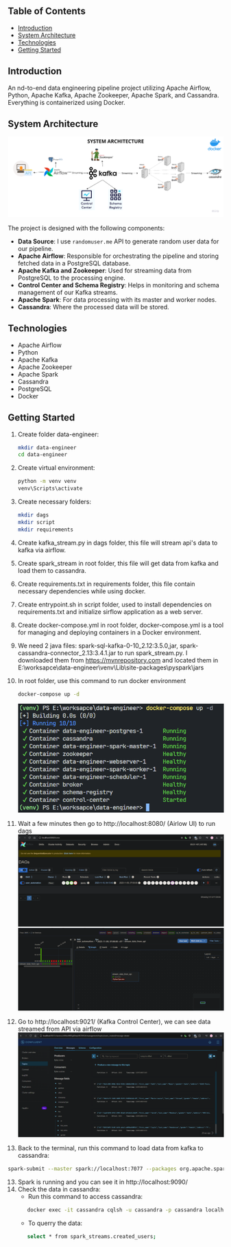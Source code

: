 ## Table of Contents
- [Introduction](#introduction)
- [System Architecture](#system-architecture)
- [Technologies](#technologies)
- [Getting Started](#getting-started)

## Introduction
An nd-to-end data engineering pipeline project utilizing Apache Airflow, Python, Apache Kafka, Apache Zookeeper, Apache Spark, and Cassandra. Everything is containerized using Docker.


## System Architecture
![System Architecture](https://github.com/NQP27/data-engineer-project/blob/main/images/system_architecture.png)

The project is designed with the following components:

- **Data Source**: I use `randomuser.me` API to generate random user data for our pipeline.
- **Apache Airflow**: Responsible for orchestrating the pipeline and storing fetched data in a PostgreSQL database.
- **Apache Kafka and Zookeeper**: Used for streaming data from PostgreSQL to the processing engine.
- **Control Center and Schema Registry**: Helps in monitoring and schema management of our Kafka streams.
- **Apache Spark**: For data processing with its master and worker nodes.
- **Cassandra**: Where the processed data will be stored.

## Technologies

- Apache Airflow
- Python
- Apache Kafka
- Apache Zookeeper
- Apache Spark
- Cassandra
- PostgreSQL
- Docker

## Getting Started

1. Create folder data-engineer:
    ```bash
    mkdir data-engineer
    cd data-engineer
    ```

2. Create virtual environment:
    ```bash
    python -m venv venv
    venv\Scripts\activate
    ```

3. Create necessary folders:
    ```bash
    mkdir dags
    mkdir script
    mkdir requirements
    ```
4. Create kafka_stream.py in dags folder, this file will stream api's data to kafka via airflow.
5. Create spark_stream in root folder, this file will get data from kafka and load them to cassandra.
6. Create requirements.txt in requirements folder, this file contain necessary dependencies while using docker. 
7. Create entrypoint.sh in script folder, used to install dependencies on requirements.txt and initialize sirflow application as a web server.
8. Create docker-compose.yml in root folder, docker-compose.yml is a tool for managing and deploying containers in a Docker environment.
9. We need 2 java files: spark-sql-kafka-0-10_2.12:3.5.0,jar, spark-cassandra-connector_2.13:3.4.1.jar to run spark_stream.py. I downloaded them from https://mvnrepository.com and located them in E:\worksapce\data-engineer\venv\Lib\site-packages\pyspark\jars
10. In root folder, use this command to run docker environment
    ```bash
    docker-compose up -d
    ```
    ![Run Docker](https://github.com/NQP27/data-engineer-project/blob/main/images/docker-compose-up.png)
11. Wait a few minutes then go to http://localhost:8080/ (Airlow UI) to run dags
      ![Airflow UI](https://github.com/NQP27/data-engineer-project/blob/main/images/airflow-ui.png)
      ![Airflow run Dags](https://github.com/NQP27/data-engineer-project/blob/main/images/airflow-run.png)
12. Go to http://localhost:9021/ (Kafka Control Center), we can see data streamed from API via airflow
      ![DKafka Control Center](https://github.com/NQP27/data-engineer-project/blob/main/images/control-center.png)
13. Back to the terminal, run this command to load data from kafka to cassandra:
   ```bash
   spark-submit --master spark://localhost:7077 --packages org.apache.spark:spark-sql-kafka-0-10_2.12:3.5.0,com.datastax.spark:spark-cassandra-connector_2.13:3.4.1 spark_stream.py
   ```
13. Spark is running and you can see it in http://localhost:9090/    
14. Check the data in cassandra: 
    - Run this command to access cassandra:
    ```bash
       docker exec -it cassandra cqlsh -u cassandra -p cassandra localhost 9042
    ```
    - To querry the data:
    ```bash
       select * from spark_streams.created_users;
    ```

                                                


    
